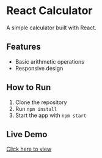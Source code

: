 # React Calculator

A simple calculator built with React.

## Features
- Basic arithmetic operations
- Responsive design

## How to Run
1. Clone the repository
2. Run `npm install`
3. Start the app with `npm start`
## Live Demo
[Click here to view](https://github.com/SlappinSeal/react-calculator)
